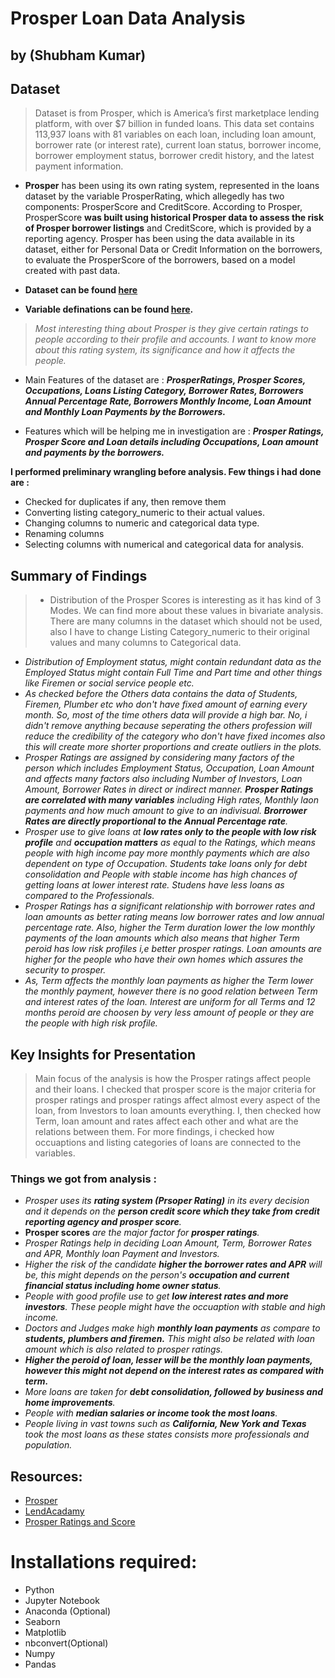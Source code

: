 # Prosper Loan Data Analysis
## by (Shubham Kumar)


## Dataset

>Dataset is from Prosper, which is America’s first marketplace lending platform, with over $7 billion in funded loans. This data set contains 113,937 loans with 81 variables on each loan, including loan amount, borrower rate (or interest rate), current loan status, borrower income, borrower employment status, borrower credit history, and the latest payment information.

- **Prosper** has been using its own rating system, represented in the loans dataset by the variable ProsperRating, which allegedly has two components: ProsperScore and CreditScore. According to Prosper, ProsperScore **was built using historical Prosper data to assess the risk of Prosper borrower listings** and CreditScore, which is provided by a reporting agency. Prosper has been using the data available in its dataset, either for Personal Data or Credit Information on the borrowers, to evaluate the ProsperScore of the borrowers, based on a model created with past data.

- **Dataset can be found [here](https://s3.amazonaws.com/udacity-hosted-downloads/ud651/prosperLoanData.csv)**

- **Variable definations can be found [here](https://docs.google.com/spreadsheets/d/1gDyi_L4UvIrLTEC6Wri5nbaMmkGmLQBk-Yx3z0XDEtI/edit#gid=0).**

> *Most interesting thing about Prosper is they give certain ratings to people according to their profile and accounts. I want to know more about this rating system, its significance and how it affects the people.*

- Main Features of the dataset are : ***ProsperRatings, Prosper Scores, Occupations, Loans Listing Category, Borrower Rates, Borrowers Annual Percentage Rate, Borrowers Monthly Income, Loan Amount and Monthly Loan Payments by the Borrowers.***

- Features which will be helping me in investigation are : ***Prosper Ratings, Prosper Score and Loan details including Occupations, Loan amount and payments by the borrowers.***

**I performed preliminary wrangling before analysis. Few things i had done are :**
- Checked for duplicates if any, then remove them
- Converting listing category_numeric to their actual values.
- Changing columns to numeric and categorical data type.
- Renaming columns
- Selecting columns with numerical and categorical data for analysis.

## Summary of Findings

>- Distribution of the Prosper Scores is interesting as it has kind of 3 Modes. We can find more about these values in bivariate analysis. There are many columns in the dataset which should not be used, also I have to change Listing Category_numeric to their original values and many columns to Categorical data.
- *Distribution of Employment status, might contain redundant data as the Employed Status might contain Full Time and Part time and other things like Firemen or social service people etc.*
- *As checked before the Others data contains the data of Students, Firemen, Plumber etc who don't have fixed amount of earning every month. So, most of the time others data will provide a high bar. No, i didn't remove anything because seperating the others profession will reduce the credibility of the category who don't have fixed incomes also this will create more shorter proportions and create outliers in the plots.*
- *Prosper Ratings are assigned by considering many factors of the person which includes Employment Status, Occupation, Loan Amount and affects many factors also including Number of Investors, Loan Amount, Borrower Rates in direct or indirect manner. **Prosper Ratings are correlated with many variables** including High rates, Monthly laon payments and how much amount to give to an indivisual. **Brorrower Rates are directly proportional to the Annual Percentage rate**.*
- *Prosper use to give loans at **low rates only to the people with low risk profile** and **occupation matters** as equal to the Ratings, which means people with high income pay more monthly payments which are also dependent on type of Occupation. Students take loans only for debt consolidation and People with stable income has high chances of getting loans at lower interest rate. Studens have less loans as compared to the Professionals.*
- *Prosper Ratings has a significant relationship with borrower rates and loan amounts as better rating means low borrower rates and low annual percentage rate. Also, higher the Term duration lower the low monthly payments of the loan amounts which also means that higher Term peroid has low risk profiles i,e better prosper ratings. Loan amounts are higher for the people who have their own homes which assures the security to prosper.*  
- *As, Term affects the monthly loan payments as higher the Term lower the monthly payment, however there is no good relation between Term and interest rates of the loan. Interest are uniform for all Terms and 12 months peroid are choosen by very less amount of people or they are the people with high risk profile.*

## Key Insights for Presentation

> Main focus of the analysis is how the Prosper ratings affect people and their loans. I checked that prosper score is the major criteria for prosper ratings and prosper ratings affect almost every aspect of the loan, from Investors to loan amounts everything. I, then checked how Term, loan amount and rates affect each other and what are the relations between them. For more findings, i checked how occuaptions and listing categories of loans are connected to the variables.

### Things we got from analysis :
- *Prosper uses its **rating system (Prsoper Rating)** in its every decision and it depends on the **person credit score which they take from credit reporting agency and prosper score**.*
- **Prosper scores** *are the major factor for **prosper ratings**.*
- *Prosper Ratings help in deciding Loan Amount, Term, Borrower Rates and APR, Monthly loan Payment and Investors.*
- *Higher the risk of the candidate **higher the borrower rates and APR** will be, this might depends on the person's **occupation and current financial status including home owner status**.*
- *People with good profile use to get **low interest rates and more investors**. These people might have the occuaption with stable and high income.*
- *Doctors and Judges make high **monthly loan payments** as compare to **students, plumbers and firemen.** This might also be related with loan amount which is also related to prosper ratings.*
- ***Higher the peroid of loan, lesser will be the monthly loan payments, however this might not depend on the interest rates as compared with term.***
- *More loans are taken for **debt consolidation, followed by business and home improvements**.*
- *People with **median salaries or income took the most loans**.*
- *People living in vast towns such as **California, New York and Texas** took the most loans as these states consists more professionals and population.*

## Resources:
- [Prosper](https://www.prosper.com/)
- [LendAcadamy](https://www.lendacademy.com/prosper-review/)
- [Prosper Ratings and Score](https://www.prosper.com/invest/how-to-invest/prosper-ratings/?mod=article_inline)

# Installations required:
- Python
- Jupyter Notebook
- Anaconda (Optional)
- Seaborn
- Matplotlib
- nbconvert(Optional)
- Numpy 
- Pandas
